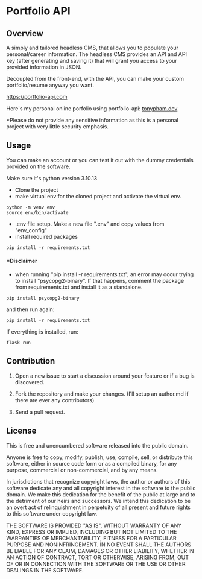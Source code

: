 # Portfolio API

## Overview
A simply and tailored headless CMS, that allows you to populate your personal/career information. The headless CMS provides an API and API key (after generating and saving it) that will grant you access to your provided information in JSON.

Decoupled from the front-end, with the API, you can make your custom portfolio/resume anyway you want.

https://portfolio-api.com

Here's my personal online porfolio using portfolio-api: <a href="https://tonypham.dev" rel="noopener noreferrer" target="_blank">tonypham.dev</a>

*Please do not provide any sensitive information as this is a personal project with very little security emphasis.

## Usage
You can make an account or you can test it out with the dummy credentials provided on the software.

Make sure it's python version 3.10.13

- Clone the project
- make virtual env for the cloned project and activate the virtual env.
```angular2html
python -m venv env
source env/bin/activate
```
- .env file setup. Make a new file ".env" and copy values from "env_config"
- install required packages
```angular2html
pip install -r requirements.txt
```

#### *Disclaimer

- when running "pip install -r requirements.txt", an error may occur trying to install "psycopg2-binary". If that happens, comment the package from requirements.txt and install it as a standalone.
```angular2html
pip install psycopg2-binary
```
and then run again:
```angular2html
pip install -r requirements.txt
```

If everything is installed, run:
```angular2html
flask run
```

## Contribution
1. Open a new issue to start a discussion around your feature or if a bug is discovered.

2. Fork the repository and make your changes. (I'll setup an author.md if there are ever any contributors)

3. Send a pull request.

## License
This is free and unencumbered software released into the public domain.

Anyone is free to copy, modify, publish, use, compile, sell, or distribute this software, either in source code form or as a compiled binary, for any purpose, commercial or non-commercial, and by any means.

In jurisdictions that recognize copyright laws, the author or authors of this software dedicate any and all copyright interest in the software to the public domain. We make this dedication for the benefit of the public at large and to the detriment of our heirs and successors. We intend this dedication to be an overt act of relinquishment in perpetuity of all present and future rights to this software under copyright law.

THE SOFTWARE IS PROVIDED "AS IS", WITHOUT WARRANTY OF ANY KIND, EXPRESS OR IMPLIED, INCLUDING BUT NOT LIMITED TO THE WARRANTIES OF MERCHANTABILITY, FITNESS FOR A PARTICULAR PURPOSE AND NONINFRINGEMENT. IN NO EVENT SHALL THE AUTHORS BE LIABLE FOR ANY CLAIM, DAMAGES OR OTHER LIABILITY, WHETHER IN AN ACTION OF CONTRACT, TORT OR OTHERWISE, ARISING FROM, OUT OF OR IN CONNECTION WITH THE SOFTWARE OR THE USE OR OTHER DEALINGS IN THE SOFTWARE.
